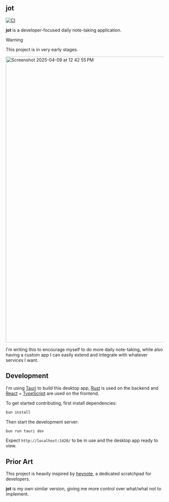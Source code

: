 ## jot

[![CI](https://github.com/terror/jot/actions/workflows/ci.yaml/badge.svg)](https://github.com/terror/jot/actions/workflows/ci.yaml)

**jot** is a developer-focused daily note-taking application.

> [!WARNING]
> This project is in very early stages.

<img width="912" alt="Screenshot 2025-04-09 at 12 42 55 PM" src="https://github.com/user-attachments/assets/86df3d82-71bf-4cb4-85a9-7835d92719bb" />


I'm writing this to encourage myself to do more daily note-taking, while also
having a custom app I can easily extend and integrate with whatever services I
want.

## Development

I'm using [Tauri](https://tauri.app/) to build this desktop app,
[Rust](https://www.rust-lang.org/) is used on the backend and
[React](https://react.dev/) + [TypeScript](https://www.typescriptlang.org/) are
used on the frontend.

To get started contributing, first install dependencies:

```bash
bun install
```

Then start the development server:

```bash
bun run tauri dev
```

Expect `http://localhost:1420/` to be in use and the desktop app ready to view.

## Prior Art

This project is heavily inspired by
[heynote](https://github.com/heyman/heynote), a dedicated scratchpad for
developers.

**jot** is my own similar version, giving me more control over what/what not to
implement.
